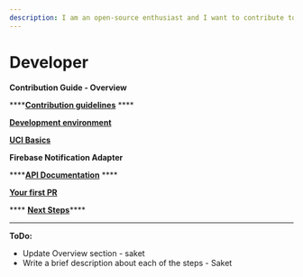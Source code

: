 ```yaml
---
description: I am an open-source enthusiast and I want to contribute to the Sunbird UCI
---
```


# Developer

**Contribution Guide - Overview**&#x20;

****[**Contribution guidelines**](contribution-guidelines.md) ****&#x20;

****[**Development environment**](development-environment/)****

****[**UCI Basics**](uci-basics.md)****

**Firebase Notification Adapter**

****[**API Documentation**](api-documentation.md) ****&#x20;

****[**Your first PR**](your-first-pr.md)****

&#x20;**** [**Next Steps**](next-steps.md)****

****

**ToDo:**

* Update Overview section - saket
* Write a brief description about each of the steps - Saket
